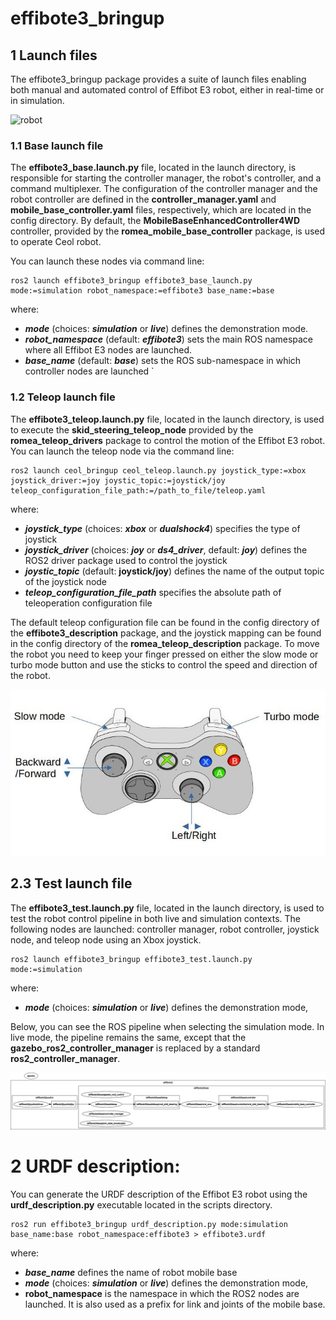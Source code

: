# effibote3_bringup #

## 1 Launch files ##

The effibote3_bringup package provides a suite of launch files enabling both manual and automated control of  Effibot E3 robot, either in real-time or in simulation.

![robot](doc/effibote3.jpg)

### 1.1 Base launch file ###

The **effibote3_base.launch.py** file, located in the launch directory, is responsible for starting the controller manager, the robot's controller, and a command multiplexer. The configuration of the controller manager and the robot controller are defined in the **controller_manager.yaml** and **mobile_base_controller.yaml** files, respectively, which are located in the config directory. By default, the **MobileBaseEnhancedController4WD** controller, provided by the **romea_mobile_base_controller** package, is used to operate Ceol robot.

You can launch these nodes via command line:

```console
ros2 launch effibote3_bringup effibote3_base_launch.py mode:=simulation robot_namespace:=effibote3 base_name:=base
```

where:
- ***mode*** (choices: ***simulation*** or ***live***) defines the demonstration mode.  
- ***robot_namespace*** (default: ***effibote3***) sets the main ROS namespace where all Effibot E3 nodes are launched. 
- ***base_name*** (default: ***base***) sets the ROS sub-namespace in which controller nodes are launched
`

### 1.2 Teleop launch file ###

The **effibote3_teleop.launch.py** file, located in the launch directory, is used to execute the **skid_steering_teleop_node** provided by the **romea_teleop_drivers** package to control the motion of the Effibot E3 robot. You can launch the teleop node via the command line:

```console
ros2 launch ceol_bringup ceol_teleop.launch.py joystick_type:=xbox joystick_driver:=joy joystic_topic:=joystick/joy teleop_configuration_file_path:=/path_to_file/teleop.yaml
```

where:

- ***joystick_type*** (choices: ***xbox*** or ***dualshock4***) specifies the type of joystick
- ***joystick_driver*** (choices: ***joy*** or ***ds4_driver***, default: ***joy***) defines the ROS2 driver package used to control the joystick
- ***joystic_topic*** (default: **joystick/joy**) defines the name of the output topic of the  joystick node 
- ***teleop_configuration_file_path*** specifies the absolute path of teleoperation configuration file 

The default teleop configuration file can be found in the config directory of the **effibote3_description** package, and the joystick mapping can be found in the config directory of the **romea_teleop_description** package. To move the robot you need to keep your finger pressed on either the slow mode or turbo mode button and use the sticks to control the speed and direction of the robot.

![Controller mapping](doc/teleop.jpg)

## 2.3 Test launch file

The **effibote3_test.launch.py** file, located in the launch directory, is used to test the robot control pipeline in both live and simulation contexts. The following nodes are launched: controller manager, robot controller, joystick node, and teleop node using an Xbox joystick.

```console
ros2 launch effibote3_bringup effibote3_test.launch.py mode:=simulation
```

where:

- ***mode*** (choices: ***simulation*** or ***live***) defines the demonstration mode,   

Below, you can see the ROS pipeline when selecting the simulation mode. In live mode, the pipeline remains the same, except that the **gazebo_ros2_controller_manager** is replaced by a standard **ros2_controller_manager**.

![Controller mapping](doc/test_pipeline.jpg)

# 2 URDF description:

You can generate the URDF description of the Effibot E3 robot using the **urdf_description.py** executable located in the scripts directory.

```console
ros2 run effibote3_bringup urdf_description.py mode:simulation base_name:base robot_namespace:effibote3 > effibote3.urdf
```

where:

- ***base_name***  defines the name of robot mobile base  
- ***mode*** (choices: ***simulation*** or ***live***) defines the demonstration mode,  
- **robot_namespace** is the namespace in which the ROS2 nodes are launched. It is also used as a prefix for link and joints of the mobile base. 
